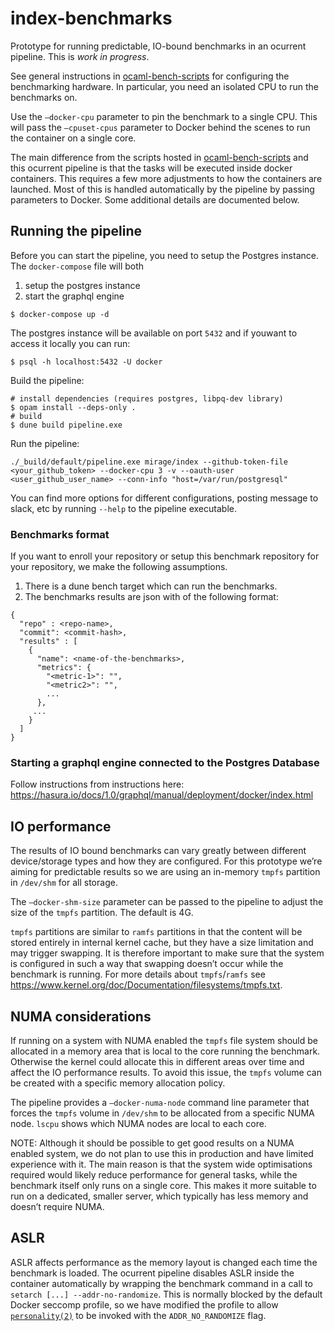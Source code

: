 # index-benchmarks

Prototype for running predictable, IO-bound benchmarks in an ocurrent pipeline. This is *work in progress*.

See general instructions in [ocaml-bench-scripts](https://github.com/ocaml-bench/ocaml_bench_scripts/) for configuring the benchmarking hardware. In particular, you need an isolated CPU to run the benchmarks on.

Use the `—docker-cpu` parameter to pin the benchmark to a single CPU. This will pass the `—cpuset-cpus` parameter to Docker behind the scenes to run the container on a single core.

The main difference from the scripts hosted in [ocaml-bench-scripts](https://github.com/ocaml-bench/ocaml_bench_scripts/) and this ocurrent pipeline is that the tasks will be executed inside docker containers. This requires a few more adjustments to how the containers are launched. Most of this is handled automatically by the pipeline by passing parameters to Docker. Some additional details are documented below.

## Running the pipeline

Before you can start the pipeline, you need to setup the Postgres instance.
The `docker-compose` file will both 
1. setup the postgres instance
2. start the graphql engine

```
$ docker-compose up -d
```

The postgres instance will be available on port `5432` and if youwant to access it locally you can run:
```
$ psql -h localhost:5432 -U docker
```

Build the pipeline:
```
# install dependencies (requires postgres, libpq-dev library)
$ opam install --deps-only .
# build
$ dune build pipeline.exe
```

Run the pipeline:
```
./_build/default/pipeline.exe mirage/index --github-token-file <your_github_token> --docker-cpu 3 -v --oauth-user <user_github_user_name> --conn-info "host=/var/run/postgresql"
```

You can find more options for different configurations, posting message to slack, etc by running `--help` to the pipeline executable.


### Benchmarks format

If you want to enroll your repository or setup this benchmark repository for your repository,
we make the following assumptions.

1. There is a dune bench target which can run the benchmarks.
2. The benchmarks results are json with of the following format:
```
{
  "repo" : <repo-name>,
  "commit": <commit-hash>,
  "results" : [
    {
      "name": <name-of-the-benchmarks>,
      "metrics": {
        "<metric-1>": "",
        "<metric2>": "",
        ...
      },
     ...
    }
  ]
}
```

### Starting a graphql engine connected to the Postgres Database

Follow instructions from instructions here: https://hasura.io/docs/1.0/graphql/manual/deployment/docker/index.html

## IO performance

The results of IO bound benchmarks can vary greatly between different device/storage types and how they are configured. For this prototype we’re aiming for predictable results so we are using an in-memory `tmpfs` partition in `/dev/shm` for all storage.

The `—docker-shm-size` parameter can be passed to the pipeline to adjust the size of the `tmpfs` partition. The default is 4G.

`tmpfs` partitions are similar to `ramfs` partitions in that the content will be stored entirely in internal kernel cache, but they have a size limitation and may trigger swapping. It is therefore important to make sure that the system is configured in such a way that swapping doesn’t occur while the benchmark is running. For more details about `tmpfs`/`ramfs` see https://www.kernel.org/doc/Documentation/filesystems/tmpfs.txt.

## NUMA considerations

If running on a system with NUMA enabled the `tmpfs` file system should be allocated in a memory area that is local to the core running the benchmark. Otherwise the kernel could allocate this in different areas over time and affect the IO performance results. To avoid this issue, the `tmpfs` volume can be created with a specific memory allocation policy.

The pipeline provides a `—docker-numa-node` command line parameter that forces the `tmpfs` volume in `/dev/shm` to be allocated from a specific NUMA node. `lscpu` shows which NUMA nodes are local to each core.

NOTE: Although it should be possible to get good results on a NUMA enabled system, we do not plan to use this in production and have limited experience with it. The main reason is that the system wide optimisations required would likely reduce performance for general tasks, while the benchmark itself only runs on a single core. This makes it more suitable to run on a dedicated, smaller server, which typically has less memory and doesn’t require NUMA.

## ASLR

ASLR affects performance as the memory layout is changed each time the benchmark is loaded. The ocurrent pipeline disables ASLR inside the container automatically by wrapping the benchmark command in a call to `setarch [...] --addr-no-randomize`. This is normally blocked by the default Docker seccomp profile, so we have modified the profile to allow [`personality(2)`](http://man7.org/linux/man-pages/man2/personality.2.html) to be invoked with the `ADDR_NO_RANDOMIZE` flag.


